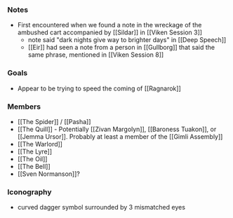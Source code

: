 ### Notes 

- First encountered when we found a note in the wreckage of the ambushed cart accompanied by [[Sildar]] in [[Viken Session 3]]
	- note said "dark nights give way to brighter days" in [[Deep Speech]]
	- [[Eir]] had seen a note from a person in [[Gullborg]] that said the same phrase, mentioned in [[Viken Session 8]]

### Goals

- Appear to be trying to speed the coming of [[Ragnarok]]

### Members
- [[The Spider]] / [[Pasha]]
- [[The Quill]] - Potentially [[Zivan Margolyn]], [[Baroness Tuakon]], or [[Jemma Ursor]]. Probably at least a member of the [[Gimli Assembly]]
- [[The Warlord]]
- [[The Lyre]]
- [[The Oil]]
- [[The Bell]]
- [[Sven Normanson]]?

### Iconography

- curved dagger symbol surrounded by 3 mismatched eyes